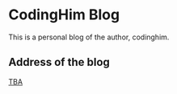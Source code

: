# CodingHim Blog

This is a personal blog of the author, codinghim.

## Address of the blog

[TBA](https://github.com/codinghim/Codinghim_blog)
